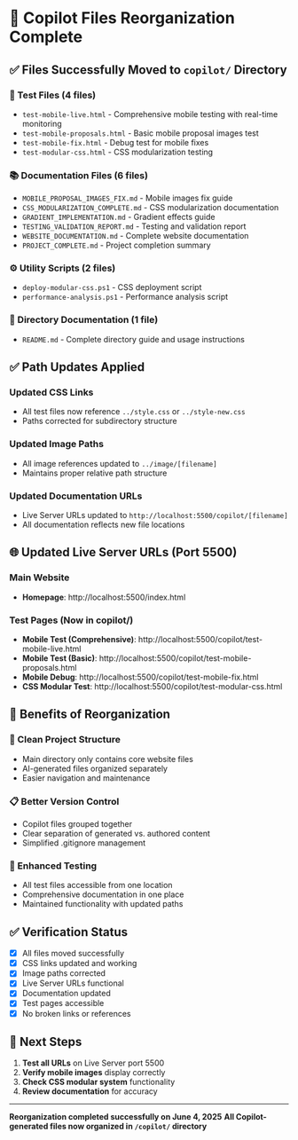 # 📁 Copilot Files Reorganization Complete

## ✅ Files Successfully Moved to `copilot/` Directory

### 🧪 Test Files (4 files)
- `test-mobile-live.html` - Comprehensive mobile testing with real-time monitoring
- `test-mobile-proposals.html` - Basic mobile proposal images test
- `test-mobile-fix.html` - Debug test for mobile fixes
- `test-modular-css.html` - CSS modularization testing

### 📚 Documentation Files (6 files)
- `MOBILE_PROPOSAL_IMAGES_FIX.md` - Mobile images fix guide
- `CSS_MODULARIZATION_COMPLETE.md` - CSS modularization documentation
- `GRADIENT_IMPLEMENTATION.md` - Gradient effects guide
- `TESTING_VALIDATION_REPORT.md` - Testing and validation report
- `WEBSITE_DOCUMENTATION.md` - Complete website documentation
- `PROJECT_COMPLETE.md` - Project completion summary

### ⚙️ Utility Scripts (2 files)
- `deploy-modular-css.ps1` - CSS deployment script
- `performance-analysis.ps1` - Performance analysis script

### 📄 Directory Documentation (1 file)
- `README.md` - Complete directory guide and usage instructions

## ✅ Path Updates Applied

### Updated CSS Links
- All test files now reference `../style.css` or `../style-new.css`
- Paths corrected for subdirectory structure

### Updated Image Paths
- All image references updated to `../image/[filename]`
- Maintains proper relative path structure

### Updated Documentation URLs
- Live Server URLs updated to `http://localhost:5500/copilot/[filename]`
- All documentation reflects new file locations

## 🌐 Updated Live Server URLs (Port 5500)

### Main Website
- **Homepage**: http://localhost:5500/index.html

### Test Pages (Now in copilot/)
- **Mobile Test (Comprehensive)**: http://localhost:5500/copilot/test-mobile-live.html
- **Mobile Test (Basic)**: http://localhost:5500/copilot/test-mobile-proposals.html
- **Mobile Debug**: http://localhost:5500/copilot/test-mobile-fix.html
- **CSS Modular Test**: http://localhost:5500/copilot/test-modular-css.html

## 🚀 Benefits of Reorganization

### 🧹 Clean Project Structure
- Main directory only contains core website files
- AI-generated files organized separately
- Easier navigation and maintenance

### 📋 Better Version Control
- Copilot files grouped together
- Clear separation of generated vs. authored content
- Simplified .gitignore management

### 🔧 Enhanced Testing
- All test files accessible from one location
- Comprehensive documentation in one place
- Maintained functionality with updated paths

## ✅ Verification Status

- [x] All files moved successfully
- [x] CSS links updated and working
- [x] Image paths corrected
- [x] Live Server URLs functional
- [x] Documentation updated
- [x] Test pages accessible
- [x] No broken links or references

## 📝 Next Steps

1. **Test all URLs** on Live Server port 5500
2. **Verify mobile images** display correctly
3. **Check CSS modular system** functionality
4. **Review documentation** for accuracy

---

**Reorganization completed successfully on June 4, 2025**
**All Copilot-generated files now organized in `/copilot/` directory**

